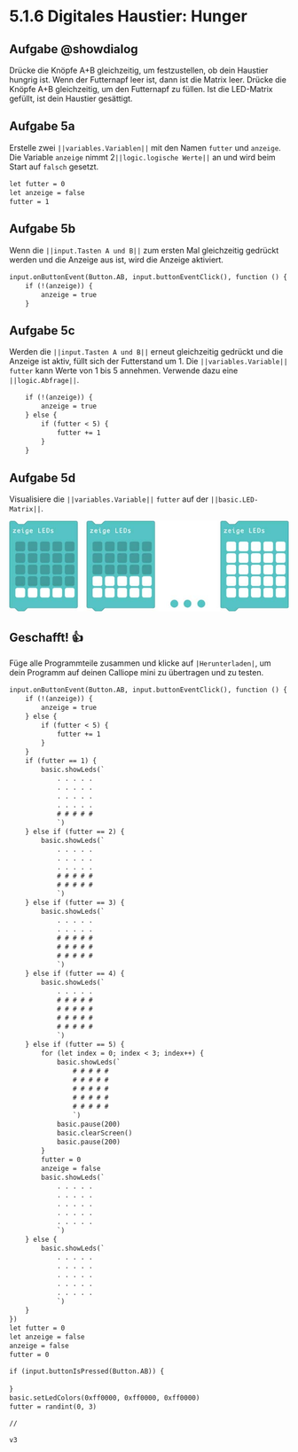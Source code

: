# 5.1.6 Digitales Haustier: Hunger

## Aufgabe @showdialog
Drücke die Knöpfe A+B gleichzeitig, um festzustellen, ob dein Haustier hungrig ist.
Wenn der Futternapf leer ist, dann ist die Matrix leer. Drücke die Knöpfe A+B gleichzeitig,
um den Futternapf zu füllen. Ist die LED-Matrix gefüllt, ist dein Haustier gesättigt.

## Aufgabe 5a
Erstelle zwei ``||variables.Variablen||`` mit den Namen ``futter`` und ``anzeige``.
Die Variable ``anzeige`` nimmt 2``||logic.logische Werte||`` an und wird beim Start auf ``falsch`` gesetzt.

```blocks
let futter = 0
let anzeige = false
futter = 1
```

## Aufgabe 5b
Wenn die ``||input.Tasten A und B||``  zum ersten Mal gleichzeitig gedrückt werden und die Anzeige aus ist, wird die Anzeige aktiviert.

```blocks
input.onButtonEvent(Button.AB, input.buttonEventClick(), function () {
    if (!(anzeige)) {
        anzeige = true
    }
```

## Aufgabe 5c
Werden die ``||input.Tasten A und B||`` erneut gleichzeitig gedrückt und die Anzeige ist aktiv, füllt sich der Futterstand um 1.
Die ``||variables.Variable||`` ``futter`` kann Werte von 1 bis 5 annehmen. Verwende dazu eine ``||logic.Abfrage||``.

```blocks
    if (!(anzeige)) {
        anzeige = true
    } else {
        if (futter < 5) {
            futter += 1
        }
    }
```

## Aufgabe 5d

Visualisiere die ``||variables.Variable||`` ``futter`` auf der ``||basic.LED-Matrix||``. 

![image](static/images/haustier-futter.jpg)

## Geschafft! 👍

Füge alle Programmteile zusammen und klicke auf ``|Herunterladen|``, um dein Programm auf deinen Calliope mini zu übertragen und zu testen.

```blocks
input.onButtonEvent(Button.AB, input.buttonEventClick(), function () {
    if (!(anzeige)) {
        anzeige = true
    } else {
        if (futter < 5) {
            futter += 1
        }
    }
    if (futter == 1) {
        basic.showLeds(`
            . . . . .
            . . . . .
            . . . . .
            . . . . .
            # # # # #
            `)
    } else if (futter == 2) {
        basic.showLeds(`
            . . . . .
            . . . . .
            . . . . .
            # # # # #
            # # # # #
            `)
    } else if (futter == 3) {
        basic.showLeds(`
            . . . . .
            . . . . .
            # # # # #
            # # # # #
            # # # # #
            `)
    } else if (futter == 4) {
        basic.showLeds(`
            . . . . .
            # # # # #
            # # # # #
            # # # # #
            # # # # #
            `)
    } else if (futter == 5) {
        for (let index = 0; index < 3; index++) {
            basic.showLeds(`
                # # # # #
                # # # # #
                # # # # #
                # # # # #
                # # # # #
                `)
            basic.pause(200)
            basic.clearScreen()
            basic.pause(200)
        }
        futter = 0
        anzeige = false
        basic.showLeds(`
            . . . . .
            . . . . .
            . . . . .
            . . . . .
            . . . . .
            `)
    } else {
        basic.showLeds(`
            . . . . .
            . . . . .
            . . . . .
            . . . . .
            . . . . .
            `)
    }
})
let futter = 0
let anzeige = false
anzeige = false
futter = 0
```

```ghost
if (input.buttonIsPressed(Button.AB)) {
	
}
basic.setLedColors(0xff0000, 0xff0000, 0xff0000)
futter = randint(0, 3)
```


```template
//
```

```package
v3
```

